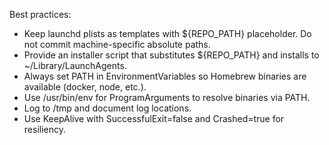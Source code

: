 Best practices:
- Keep launchd plists as templates with ${REPO_PATH} placeholder. Do not commit machine-specific absolute paths.
- Provide an installer script that substitutes ${REPO_PATH} and installs to ~/Library/LaunchAgents.
- Always set PATH in EnvironmentVariables so Homebrew binaries are available (docker, node, etc.).
- Use /usr/bin/env for ProgramArguments to resolve binaries via PATH.
- Log to /tmp and document log locations.
- Use KeepAlive with SuccessfulExit=false and Crashed=true for resiliency.
